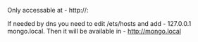 Only accessable at - http://<NodeIP>:<NodePort>

If needed by dns you need to edit /ets/hosts and add - 127.0.0.1 mongo.local.
Then it will be available in - http://mongo.local
